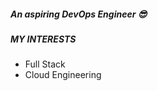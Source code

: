##### An aspiring DevOps Engineer 😎

##### MY INTERESTS
- Full Stack 
- Cloud Engineering 



<!---
Dev-Ogechi/Dev-Ogechi is a ✨ special ✨ repository because its `README.md` (this file) appears on your GitHub profile.
You can click the Preview link to take a look at your changes.
--->
